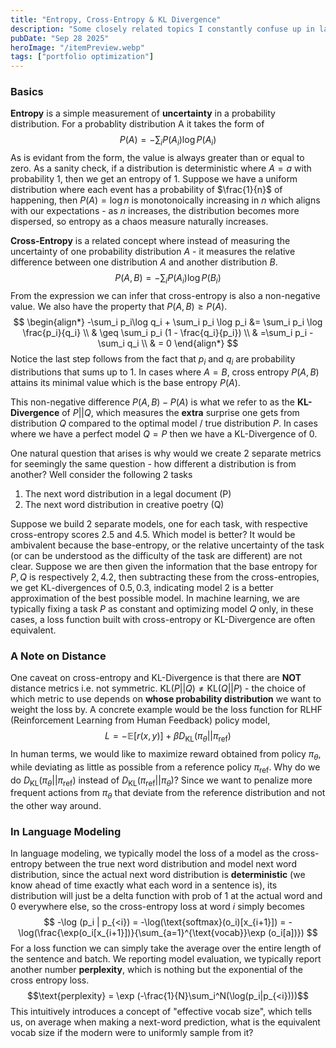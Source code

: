 ```yaml
---
title: "Entropy, Cross-Entropy & KL Divergence"
description: "Some closely related topics I constantly confuse up in language modeling"
pubDate: "Sep 28 2025"
heroImage: "/itemPreview.webp"
tags: ["portfolio optimization"]
---
```

### Basics
**Entropy** is a simple measurement of **uncertainty** in a probability distribution. For a probablity distribution A it takes the form of 
$$P(A) = -\sum_i P(A_i) \log P(A_i)$$
As is evidant from the form, the value is always greater than or equal to zero. As a sanity check, if a distribution is deterministic where $A=a$ with probability $1$, then we get an entropy of 1. Suppose we have a uniform distribution where each event has a probability of $\frac{1}{n}$ of happening, then $P(A) = \log {n}$ is monotonoically increasing in $n$ which aligns with our expectations - as $n$ increases, the distribution becomes more dispersed, so entropy as a chaos measure naturally increases.

**Cross-Entropy** is a related concept where instead of measuring the uncertainty of one probability distribution $A$ - it measures the relative difference between one distribution $A$ and another distribution $B$.
$$P(A, B) = -\sum_i P(A_i) \log{P(B_i)}$$
From the expression we can infer that cross-entropy is also a non-negative value. We also have the property that $P(A, B) \geq P(A)$. 
$$
\begin{align*}
-\sum_i p_i\log q_i + \sum_i p_i \log p_i &= \sum_i p_i \log \frac{p_i}{q_i} \\
& \geq \sum_i p_i (1 - \frac{q_i}{p_i}) \\
& =\sum_i p_i - \sum_i q_i \\
& = 0
\end{align*}
$$
Notice the last step follows from the fact that $p_i$ and $q_i$ are probability distributions that sums up to 1. In cases where $A = B$, cross entropy $P(A, B)$ attains its minimal value which is the base entropy $P(A)$.

This non-negative difference $P(A, B) - P(A)$ is what we refer to as the **KL-Divergence** of $P || Q$, which measures the **extra** surprise one gets from distribution $Q$ compared to the optimal model / true distribution $P$. In cases where we have a perfect model $Q = P$ then we have a KL-Divergence of 0.

One natural question that arises is why would we create 2 separate metrics for seemingly the same question - how different a distribution is from another? Well consider the following 2 tasks
1. The next word distribution in a legal document (P)
2. The next word distribution in creative poetry (Q)

Suppose we build 2 separate models, one for each task, with respective cross-entropy scores 2.5 and 4.5. Which model is better? It would be ambivalent because the base-entropy, or the relative uncertainty of the task (or can be understood as the difficulty of the task are different) are not clear. Suppose we are then given the information that the base entropy for $P, Q$ is respectively $2, 4.2$, then subtracting these from the cross-entropies, we get KL-divergences of $0.5, 0.3$, indicating model 2 is a better approximation of the best possible model. In machine learning, we are typically fixing a task $P$ as constant and optimizing model $Q$ only, in these cases, a loss function built with cross-entropy or KL-Divergence are often equivalent.
### A Note on Distance
One caveat on cross-entropy and KL-Divergence is that there are **NOT** distance metrics i.e. not symmetric. $\text{KL}(P || Q) \neq \text{KL}(Q||P)$ - the choice of which metric to use depends on **whose probability distribution** we want to weight the loss by. A concrete example would be the loss function for RLHF (Reinforcement Learning from Human Feedback) policy model,
$$L = -\mathbb{E}[r(x,y)] + \beta D_\text{KL}(\pi_{\theta} || \pi_{\text{ref}})$$
In human terms, we would like to maximize reward obtained from policy $\pi_{\theta}$, while deviating as little as possible from a reference policy $\pi_{\text{ref}}$. Why do we do $D_\text{KL}(\pi_{\theta} || \pi_{\text{ref}})$ instead of $D_\text{KL}(\pi_{\text{ref}} || \pi_{\theta})$? Since we want to penalize more frequent actions from $\pi_{\theta}$ that deviate from the reference distribution and not the other way around.
### In Language Modeling
In language modeling, we typically model the loss of a model as the cross-entropy between the true next word distribution and model next word distribution, since the actual next word distribution is **deterministic** (we know ahead of time exactly what each word in a sentence is), its distribution will just be a delta function with prob of 1 at the actual word and 0 everywhere else, so the cross-entropy loss at word $i$ simply becomes
$$
-\log (p_i | p_{<i}) = -\log(\text{softmax}(o_i)[x_{i+1}]) = -\log(\frac{\exp(o_i[x_{i+1}])}{\sum_{a=1}^{\text{vocab}}\exp (o_i[a])})
$$
For a loss function we can simply take the average over the entire length of the sentence and batch. We reporting model evaluation, we typically report another number **perplexity**, which is nothing but the exponential of the cross entropy loss.
$$\text{perplexity} = \exp (-\frac{1}{N}\sum_i^N(\log(p_i|p_{<i})))$$
This intuitively introduces a concept of "effective vocab size", which tells us, on average when making a next-word prediction, what is the equivalent vocab size if the modern were to uniformly sample from it?